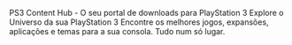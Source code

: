 PS3 Content Hub - O seu portal de downloads para PlayStation 3
Explore o Universo da sua PlayStation 3
Encontre os melhores jogos, expansões, aplicações e temas para a sua consola. Tudo num só lugar.

